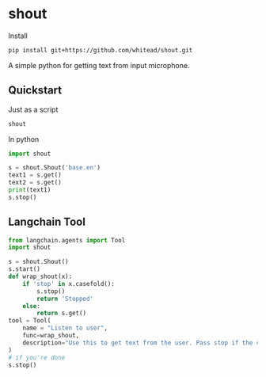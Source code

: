 # shout

Install

```sh
pip install git+https://github.com/whitead/shout.git
```

A simple python for getting text from input microphone.

## Quickstart

Just as a script
```sh
shout
```

In python

```py
import shout

s = shout.Shout('base.en')
text1 = s.get()
text2 = s.get()
print(text1)
s.stop()
```

## Langchain Tool
```py
from langchain.agents import Tool
import shout

s = shout.Shout()
s.start()
def wrap_shout(x):
    if 'stop' in x.casefold():
        s.stop()
        return 'Stopped'
    else:
        return s.get()
tool = Tool(
    name = "Listen to user",
    func=wrap_shout,
    description="Use this to get text from the user. Pass stop if the chain is completed, otherwise just pass listen."
)
# if you're done
s.stop()
```